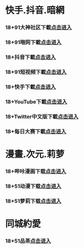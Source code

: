 # 快手.抖音.暗網
### 18+91大神社区下載<a rel="nofollow noopener" href="https://3c41.unxykcw.cc/chan/GS2187/nyBw" target="_blank">点击进入</a>
### 18+91暗网下載<a rel="nofollow noopener" href="https://d2c.gmmoakis.cc/aff-a6SG6" target="_blank">点击进入</a>
### 18+抖音下載<a rel="nofollow noopener" href="https://54efa.gbypveea.xyz/chan/max2218/UZa3" target="_blank">点击进入</a>
### 18+91短视频下載<a rel="nofollow noopener" href="https://c1d.fwetcwpf.cc/chan-4780/aff-ktWnZ" target="_blank">点击进入</a>
### 18+快手下載<a rel="nofollow noopener" href="https://9f802.slvotrt.cc/chan/ksh0885/d35q" target="_blank">点击进入</a>
### 18+YouTube下載<a rel="nofollow noopener" href="https://82e0.gjjrfzvn.cc/aff-6vzN" target="_blank">点击进入</a>
### 18+Twitter中文版下載<a rel="nofollow noopener" href="https://e9b.uqcbvgnt.xyz/aff-z3J2" target="_blank">点击进入</a>
### 18+每日大赛下載<a rel="nofollow noopener" href="https://e15.emfjwmku.xyz/aff-495h" target="_blank">点击进入</a>
# 漫畫.次元.莉萝
### 18+哔咔漫画下载<a rel="nofollow noopener" href="https://7b7cb.cfvsieyn.cc/?code=ar2Cz&c=16921" target="_blank">点击进入</a>
### 18+51动漫下载<a rel="nofollow noopener" href="https://faf.dpnrmwtg.cc/?code=ahbFk&c=16921" target="_blank">点击进入</a>
### 18+51萝莉下载<a rel="nofollow noopener" href="https://57555.vwygohka.com/chan/GS1525/SWKC" target="_blank">点击进入</a>

# 同城約愛
### 18+51品茶<a rel="nofollow noopener" href="https://f28.krctjym.cc/?code=aZJ6Q&c=16921" target="_blank">点击进入</a>



